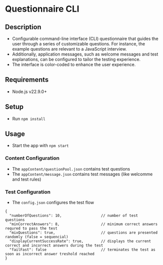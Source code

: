 # Questionnaire CLI

## Description
  - Configurable command-line interface (CLI) questionnaire that guides the user through a series of customizable questions. For instance, the example questions are relevant to a JavaScript interview.
  - Additionally, application messages, such as welcome messages and test explanations, can be configured to tailor the testing experience.
  - The interface is color-coded to enhance the user experience.

## Requirements
 - Node.js v22.9.0+

## Setup
  - Run `npm install`

## Usage
  - Start the app with `npm start`

### Content Configuration
  - The `appContent/questionPool.json` contains test questions
  - The `appContent/message.json` contains test messages (like welcomme and test rules)

### Test Configuration
  - The `config.json` configures the test flow
```
{
  "numberOfQuestions": 10,                  // number of test questions
  "minCorrectAnswers": 8,                   // minimum correct answers requred to pass the test
  "mixQuestions": true,                     // questions are presented randomly (false = sequencial)
  "displayCurrentSuccessRate": true,        // displays the current correct and incorrect answers during the test
  "failFast": false                         // terminates the test as soon as incorrect answer treshold reached
}
```